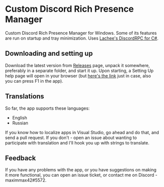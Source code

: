 # Custom Discord Rich Presence Manager
Custom Discord Rich Presence Manager for Windows. Some of its features are run on startup and tray minimization. Uses [Lachee's DiscordRPC for C#](https://github.com/Lachee/discord-rpc-csharp).

## Downloading and setting up
Download the latest version from [Releases](https://github.com/maximmax42/Discord-CustomRP/releases) page, unpack it somewhere, preferably in a separate folder, and start it up. Upon starting, a Setting Up help page will open in your browser (but [here's the link](https://github.com/maximmax42/Discord-CustomRP/wiki/Setting-Up) just in case, also you can press F1 in the app).

## Translations
So far, the app supports these languages:
* English
* Russian

If you know how to localize apps in Visual Studio, go ahead and do that, and send a pull request. If you don't - open an issue about wanting to participate with translation and I'll hook you up with strings to translate.

## Feedback
If you have any problems with the app, or you have suggestions on making it more functional, you can open an issue ticket, or contact me on Discord - maximmax42#5572.
